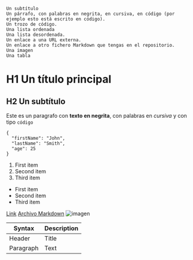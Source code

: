 
    Un subtítulo
    Un párrafo, con palabras en negrita, en cursiva, en código (por ejemplo esto está escrito en código).
    Un trozo de código.
    Una lista ordenada
    Una lista desordenada.
    Un enlace a una URL externa.
    Un enlace a otro fichero Markdown que tengas en el repositorio.
    Una imagen
    Una tabla




# H1     Un título principal
## H2    Un subtítulo

Este es un paragrafo con **texto en negrita**, con palabras en *cursiva* y con tipo `código`

```
{
  "firstName": "John",
  "lastName": "Smith",
  "age": 25
}
```
1. First item
2. Second item
3. Third item 

- First item
- Second item
- Third item

[Link](https://www.marca.com)
[Archivo Markdown](./README.md)
![imagen](/home/jorgarbon/Baixades/mediobocatarecortado.png)

| Syntax | Description |
| ----------- | ----------- |
| Header | Title |
| Paragraph | Text | 